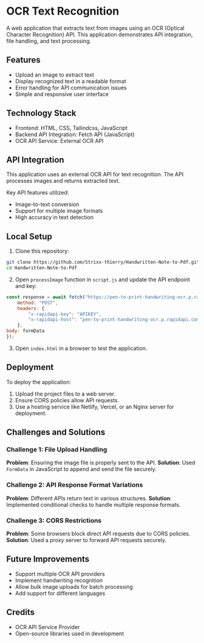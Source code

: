 # OCR Text Recognition

A web application that extracts text from images using an OCR (Optical Character Recognition) API. This application demonstrates API integration, file handling, and text processing.

## Features

- Upload an image to extract text
- Display recognized text in a readable format
- Error handling for API communication issues
- Simple and responsive user interface

## Technology Stack

- Frontend: HTML, CSS, Tailindcss, JavaScript
- Backend API Integration: Fetch API (JavaScript)
- OCR API Service: External OCR API

## API Integration

This application uses an external OCR API for text recognition. The API processes images and returns extracted text.

Key API features utilized:
- Image-to-text conversion
- Support for multiple image formats
- High accuracy in text detection

## Local Setup

1. Clone this repository:
```bash
git clone https://github.com/Strixx-thierry/Handwritten-Note-to-Pdf.git
cd Handwritten-Note-to-Pdf
```

2. Open `processImage` function in `script.js` and update the API endpoint and key:
```javascript
const response = await fetch("https://pen-to-print-handwriting-ocr.p.rapidapi.com/recognize/", {
    method: "POST",
    headers: {
        "x-rapidapi-key": "APIKEY",
        "x-rapidapi-host": "pen-to-print-handwriting-ocr.p.rapidapi.com"
    },
body: formData
});
```

3. Open `index.html` in a browser to test the application.

## Deployment

To deploy the application:

1. Upload the project files to a web server.
2. Ensure CORS policies allow API requests.
3. Use a hosting service like Netlify, Vercel, or an Nginx server for deployment.

## Challenges and Solutions

### Challenge 1: File Upload Handling
**Problem**: Ensuring the image file is properly sent to the API.
**Solution**: Used `FormData` in JavaScript to append and send the file securely.

### Challenge 2: API Response Format Variations
**Problem**: Different APIs return text in various structures.
**Solution**: Implemented conditional checks to handle multiple response formats.

### Challenge 3: CORS Restrictions
**Problem**: Some browsers block direct API requests due to CORS policies.
**Solution**: Used a proxy server to forward API requests securely.

## Future Improvements

- Support multiple OCR API providers
- Implement handwriting recognition
- Allow bulk image uploads for batch processing
- Add support for different languages

## Credits

- OCR API Service Provider
- Open-source libraries used in development